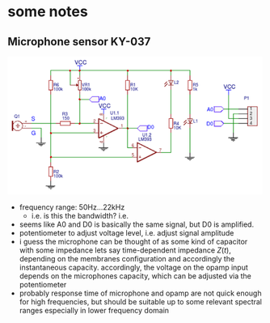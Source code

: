 # some notes

## Microphone sensor KY-037

![alt text](image.png)

- frequency range: 50Hz...22kHz
    - i.e. is this the bandwidth? i.e. 
- seems like A0 and D0 is basically the same signal, but D0 is amplified. 
- potentiometer to adjust voltage level, i.e. adjust signal amplitude
- i guess the microphone can be thought of as some kind of capacitor with some impedance lets say time-dependent impedance $Z(t)$, depending on the membranes configuration and accordingly the instantaneous capacity. accordingly, the voltage on the opamp input depends on the microphones capacity, which can be adjusted via the potentiometer
- probably response time of microphone and opamp are not quick enough for high frequencies, but should be suitable up to some relevant spectral ranges especially in lower frequency domain

